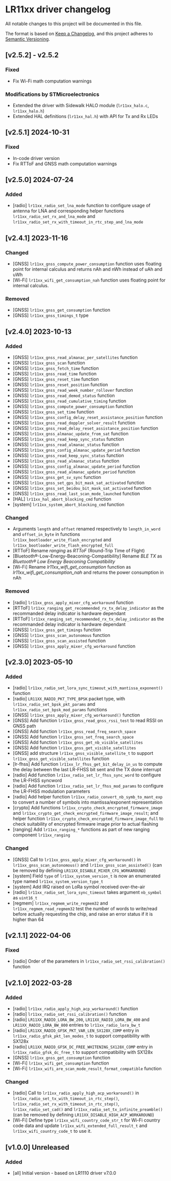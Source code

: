 # LR11xx driver changelog

All notable changes to this project will be documented in this file.

The format is based on [Keep a Changelog](https://keepachangelog.com/en/1.0.0/), and this project adheres to [Semantic Versioning](https://semver.org/spec/v2.0.0.html).

## [v2.5.2] - v2.5.2

### Fixed

- Fix Wi-Fi math computation warnings

### Modifications by STMicroelectronics

- Extended the driver with Sidewalk HALO module (`lr11xx_halo.c`, `lr11xx_halo.h`)
- Extended HAL definitions (`lr11xx_hal.h`) with API for Tx and Rx LEDs

## [v2.5.1] 2024-10-31

### Fixed

- In-code driver version
- Fix RTToF and GNSS math computation warnings

## [v2.5.0] 2024-07-24

### Added

- [radio] `lr11xx_radio_set_lna_mode` function to configure usage of antenna for LNA and corresponding helper functions `lr11xx_radio_set_rx_and_lna_mode` and `lr11xx_radio_set_rx_with_timeout_in_rtc_step_and_lna_mode`

## [v2.4.1] 2023-11-16

### Changed

- [GNSS] `lr11xx_gnss_compute_power_consumption` function uses floating point for internal calculus and returns nAh and nWh instead of uAh and uWh
- [Wi-Fi] `lr11xx_wifi_get_consumption_nah` function uses floating point for internal calculus.

### Removed

- [GNSS] `lr11xx_gnss_get_consumption` function
- [GNSS] `lr11xx_gnss_timings_t` type

## [v2.4.0] 2023-10-13

### Added

- [GNSS] `lr11xx_gnss_read_almanac_per_satellites` function
- [GNSS] `lr11xx_gnss_scan` function
- [GNSS] `lr11xx_gnss_fetch_time` function
- [GNSS] `lr11xx_gnss_read_time` function
- [GNSS] `lr11xx_gnss_reset_time` function
- [GNSS] `lr11xx_gnss_reset_position` function
- [GNSS] `lr11xx_gnss_read_week_number_rollover` function
- [GNSS] `lr11xx_gnss_read_demod_status` function
- [GNSS] `lr11xx_gnss_read_cumulative_timing` function
- [GNSS] `lr11xx_gnss_compute_power_consumption` function
- [GNSS] `lr11xx_gnss_set_time` function
- [GNSS] `lr11xx_gnss_config_delay_reset_assistance_position` function
- [GNSS] `lr11xx_gnss_read_doppler_solver_result` function
- [GNSS] `lr11xx_gnss_read_delay_reset_assistance_position` function
- [GNSS] `lr11xx_gnss_almanac_update_from_sat` function
- [GNSS] `lr11xx_gnss_read_keep_sync_status` function
- [GNSS] `lr11xx_gnss_read_almanac_status` function
- [GNSS] `lr11xx_gnss_config_almanac_update_period` function
- [GNSS] `lr11xx_gnss_read_keep_sync_status` function
- [GNSS] `lr11xx_gnss_read_almanac_status` function
- [GNSS] `lr11xx_gnss_config_almanac_update_period` function
- [GNSS] `lr11xx_gnss_read_almanac_update_period` function
- [GNSS] `lr11xx_gnss_get_sv_sync` function
- [GNSS] `lr11xx_gnss_set_gps_bit_mask_sat_activated` function
- [GNSS] `lr11xx_gnss_set_beidou_bit_mask_sat_activated` function
- [GNSS] `lr11xx_gnss_read_last_scan_mode_launched` function
- [HAL] `lr11xx_hal_abort_blocking_cmd` function
- [system] `lr11xx_system_abort_blocking_cmd` function

### Changed

- Arguments `length` and `offset` renamed respectively to `length_in_word` and `offset_in_byte` in functions `lr11xx_bootloader_write_flash_encrypted` and `lr11xx_bootloader_write_flash_encrypted_full`
- [RTToF] Rename *ranging* as *RTToF* (Round-Trip Time of Flight)
- [Bluetooth®-Low-Energy-Beaconing-Compatibility] Rename *BLE TX* as *Bluetooth® Low Energy Beaconing Compatibility*
- [Wi-Fi] Rename *lr11xx_wifi_get_consumption* function as *lr11xx_wifi_get_consumption_nah* and returns the power consumption in nAh

### Removed

- [radio] `lr11xx_gnss_apply_mixer_cfg_workaround` function
- [RTToF] `lr11xx_ranging_get_recommended_rx_tx_delay_indicator` as the recommanded delay indicator is hardware dependant
- [RTToF] `lr11xx_ranging_set_recommended_rx_tx_delay_indicator` as the recommanded delay indicator is hardware dependant
- [GNSS] `lr11xx_gnss_get_timings` function
- [GNSS] `lr11xx_gnss_scan_autonomous` function
- [GNSS] `lr11xx_gnss_scan_assisted` function
- [GNSS] `lr11xx_gnss_apply_mixer_cfg_workaround` function

## [v2.3.0] 2023-05-10

### Added

- [radio] `lr11xx_radio_set_lora_sync_timeout_with_mantissa_exponent()` function
- [radio] `LR11XX_RADIO_PKT_TYPE_BPSK` packet type, with `lr11xx_radio_set_bpsk_pkt_params` and `lr11xx_radio_set_bpsk_mod_params` functions
- [GNSS] `lr11xx_gnss_apply_mixer_cfg_workaround()` function
- [GNSS] Add function `lr11xx_gnss_read_gnss_rssi_test` to read RSSI on GNSS path
- [GNSS] Add function `lr11xx_gnss_read_freq_search_space`
- [GNSS] Add function `lr11xx_gnss_set_freq_search_space`
- [GNSS] Add function `lr11xx_gnss_get_nb_visible_satellites`
- [GNSS] Add function `lr11xx_gnss_get_visible_satellites`
- [GNSS] add structure `lr11xx_gnss_visible_satellite_t` to support `lr11xx_gnss_get_visible_satellites` function
- [lr-fhss] Add function `lr11xx_lr_fhss_get_bit_delay_in_us` to compute the delay between the last LR-FHSS bit sent and the TX done interrupt
- [radio] Add function `lr11xx_radio_set_lr_fhss_sync_word` to configure the LR-FHSS syncword
- [radio] Add function `lr11xx_radio_set_lr_fhss_mod_params` to configure the LR-FHSS modulation parameters
- [radio] Add helper function `lr11xx_radio_convert_nb_symb_to_mant_exp` to convert a number of symbols into mantissa/exponent representation
- [crypto] Add functions  `lr11xx_crypto_check_encrypted_firmware_image` and `lr11xx_crypto_get_check_encrypted_firmware_image_result`; and helper function `lr11xx_crypto_check_encrypted_firmware_image_full` to check suitability of encrypted firmware image prior to actual flashing
- [ranging] Add `lr11xx_ranging_*` functions as part of new ranging component `lr11xx_ranging`

### Changed

- [GNSS] Call to `lr11xx_gnss_apply_mixer_cfg_workaround()` in `lr11xx_gnss_scan_autonomous()` and `lr11xx_gnss_scan_assisted()` (can be removed by defining `LR11XX_DISABLE_MIXER_CFG_WORKAROUND`)
- [system] Field `type` of `lr11xx_system_version_t` is now an enumerated type named `lr11xx_system_version_type_t`
- [system] Add IRQ raised on LoRa symbol received over-the-air
- [radio] `lr11xx_radio_set_lora_sync_timeout` takes argument `nb_symbol` as `uint16_t`
- [regmem] `lr11xx_regmem_write_regmem32` and `lr11xx_regmem_read_regmem32` test the number of words to write/read before actually requesting the chip, and raise an error status if it is higher than 64

## [v2.1.1] 2022-04-06

### Fixed

- [radio] Order of the parameters in `lr11xx_radio_set_rssi_calibration()` function

## [v2.1.0] 2022-03-28

### Added

- [radio] `lr11xx_radio_apply_high_acp_workaround()` function
- [radio] `lr11xx_radio_set_rssi_calibration()` function
- [radio] `LR11XX_RADIO_LORA_BW_200`, `LR11XX_RADIO_LORA_BW_400` and `LR11XX_RADIO_LORA_BW_800` entries to `lr11xx_radio_lora_bw_t`
- [radio] `LR11XX_RADIO_GFSK_PKT_VAR_LEN_SX128X_COMP` entry in `lr11xx_radio_gfsk_pkt_len_modes_t` to support compatibility with SX128x
- [radio] `LR11XX_RADIO_GFSK_DC_FREE_WHITENING_SX128X_COMP` entry in `lr11xx_radio_gfsk_dc_free_t` to support compatibility with SX128x
- [GNSS] `lr11xx_gnss_get_consumption` function
- [Wi-Fi] `lr11xx_wifi_get_consumption` function
- [Wi-Fi] `lr11xx_wifi_are_scan_mode_result_format_compatible` function

### Changed

- [radio] Call to `lr11xx_radio_apply_high_acp_workaround()` in `lr11xx_radio_set_tx_with_timeout_in_rtc_step()`, `lr11xx_radio_set_rx_with_timeout_in_rtc_step()`, `lr11xx_radio_set_cad()` and `lr11xx_radio_set_tx_infinite_preamble()` (can be removed by defining `LR11XX_DISABLE_HIGH_ACP_WORKAROUND`)
- [Wi-Fi] Define type `lr11xx_wifi_country_code_str_t` for Wi-Fi country code data and update `lr11xx_wifi_extended_full_result_t` and `lr11xx_wifi_country_code_t` to use it.

## [v1.0.0] Unreleased

### Added

- [all] Initial version - based on LR1110 driver v7.0.0

